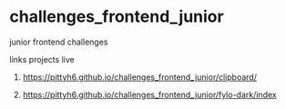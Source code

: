 # challenges_frontend_junior
junior frontend challenges


links projects live

1) https://pittyh6.github.io/challenges_frontend_junior/clipboard/

2) https://pittyh6.github.io/challenges_frontend_junior/fylo-dark/index
